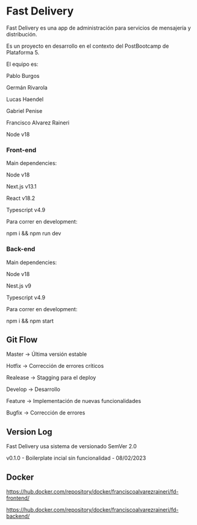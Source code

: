 # Fast Delivery

Fast Delivery es una app de administración para servicios de mensajería y distribución.

Es un proyecto en desarrollo en el contexto del PostBootcamp de Plataforma 5.

El equipo es:

Pablo Burgos

Germán Rivarola

Lucas Haendel

Gabriel Penise

Francisco Alvarez Raineri

Node v18

### Front-end

Main dependencies:

Node v18

Next.js v13.1

React v18.2

Typescript v4.9

Para correr en development:

npm i && npm run dev

### Back-end

Main dependencies:

Node v18

Nest.js v9

Typescript v4.9

Para correr en development:

npm i && npm start

## Git Flow

Master -> Última versión estable

Hotfix -> Corrección de errores críticos

Realease -> Stagging para el deploy

Develop -> Desarrollo

Feature -> Implementación de nuevas funcionalidades

Bugfix -> Corrección de errores

## Version Log

Fast Delivery usa sistema de versionado SemVer 2.0

v0.1.0 - Boilerplate incial sin funcionalidad - 08/02/2023

## Docker

https://hub.docker.com/repository/docker/franciscoalvarezraineri/fd-frontend/

https://hub.docker.com/repository/docker/franciscoalvarezraineri/fd-backend/
